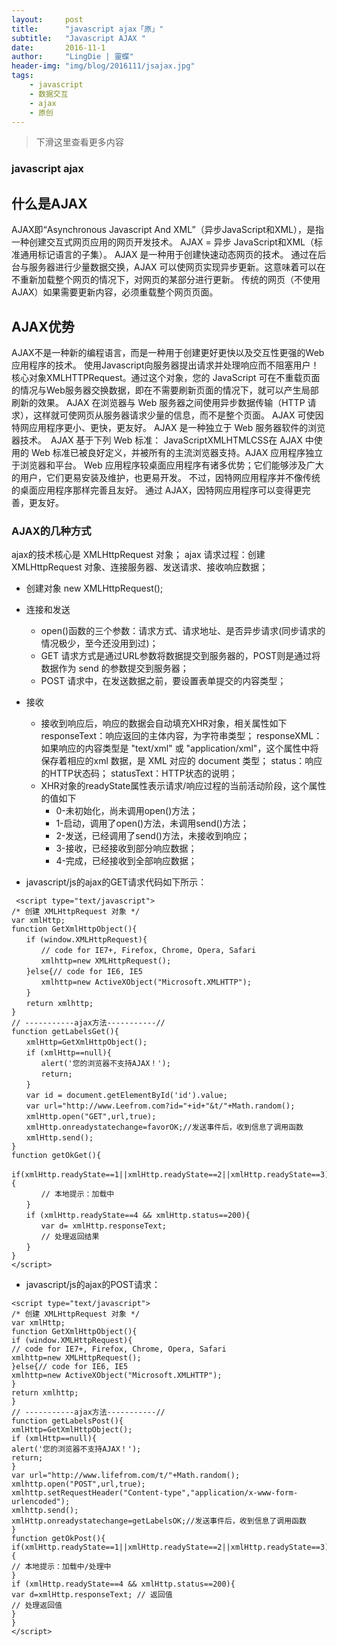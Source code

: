 ```yaml
---
layout:     post
title:      "javascript ajax「原」"
subtitle:   "Javascript AJAX "
date:       2016-11-1
author:     "LingDie | 靈蝶"
header-img: "img/blog/2016111/jsajax.jpg"
tags:
    - javascript
    - 数据交互
    - ajax
    - 原创
---
```


> 下滑这里查看更多内容

### javascript ajax

## 什么是AJAX

AJAX即“Asynchronous Javascript And XML”（异步JavaScript和XML），是指一种创建交互式网页应用的网页开发技术。
AJAX = 异步 JavaScript和XML（标准通用标记语言的子集）。
AJAX 是一种用于创建快速动态网页的技术。
通过在后台与服务器进行少量数据交换，AJAX 可以使网页实现异步更新。这意味着可以在不重新加载整个网页的情况下，对网页的某部分进行更新。
传统的网页（不使用 AJAX）如果需要更新内容，必须重载整个网页页面。

## AJAX优势

AJAX不是一种新的编程语言，而是一种用于创建更好更快以及交互性更强的Web应用程序的技术。
使用Javascript向服务器提出请求并处理响应而不阻塞用户！核心对象XMLHTTPRequest。通过这个对象，您的 JavaScript 可在不重载页面的情况与Web服务器交换数据，即在不需要刷新页面的情况下，就可以产生局部刷新的效果。
AJAX 在浏览器与 Web 服务器之间使用异步数据传输（HTTP 请求），这样就可使网页从服务器请求少量的信息，而不是整个页面。
AJAX 可使因特网应用程序更小、更快，更友好。
AJAX 是一种独立于 Web 服务器软件的浏览器技术。　AJAX 基于下列 Web 标准：
JavaScriptXMLHTMLCSS在 AJAX 中使用的 Web 标准已被良好定义，并被所有的主流浏览器支持。AJAX 应用程序独立于浏览器和平台。
Web 应用程序较桌面应用程序有诸多优势；它们能够涉及广大的用户，它们更易安装及维护，也更易开发。
不过，因特网应用程序并不像传统的桌面应用程序那样完善且友好。
通过 AJAX，因特网应用程序可以变得更完善，更友好。

### AJAX的几种方式

ajax的技术核心是 XMLHttpRequest 对象；
ajax 请求过程：创建 XMLHttpRequest 对象、连接服务器、发送请求、接收响应数据；

- 创建对象
  new XMLHttpRequest();
- 连接和发送
  - open()函数的三个参数：请求方式、请求地址、是否异步请求(同步请求的情况极少，至今还没用到过)；
  - GET 请求方式是通过URL参数将数据提交到服务器的，POST则是通过将数据作为 send 的参数提交到服务器；
  - POST 请求中，在发送数据之前，要设置表单提交的内容类型；

- 接收
  - 接收到响应后，响应的数据会自动填充XHR对象，相关属性如下
responseText：响应返回的主体内容，为字符串类型；
responseXML：如果响应的内容类型是 "text/xml" 或 "application/xml"，这个属性中将保存着相应的xml 数据，是 XML 对应的 document 类型；
status：响应的HTTP状态码；
statusText：HTTP状态的说明；
  - XHR对象的readyState属性表示请求/响应过程的当前活动阶段，这个属性的值如下
    - 0-未初始化，尚未调用open()方法；
    - 1-启动，调用了open()方法，未调用send()方法；
    - 2-发送，已经调用了send()方法，未接收到响应；
    - 3-接收，已经接收到部分响应数据；
    - 4-完成，已经接收到全部响应数据；

- javascript/js的ajax的GET请求代码如下所示：
```
 <script type="text/javascript"> 
/* 创建 XMLHttpRequest 对象 */
var xmlHttp; 
function GetXmlHttpObject(){ 
　　if (window.XMLHttpRequest){ 
　　　　// code for IE7+, Firefox, Chrome, Opera, Safari 
　　　　xmlhttp=new XMLHttpRequest(); 
　　}else{// code for IE6, IE5 
　　　　xmlhttp=new ActiveXObject("Microsoft.XMLHTTP"); 
　　} 
　　return xmlhttp; 
} 
// -----------ajax方法-----------// 
function getLabelsGet(){ 
　　xmlHttp=GetXmlHttpObject(); 
　　if (xmlHttp==null){ 
　　　　alert('您的浏览器不支持AJAX！'); 
　　　　return; 
　　} 
　　var id = document.getElementById('id').value; 
　　var url="http://www.Leefrom.com?id="+id+"&t/"+Math.random(); 
　　xmlHttp.open("GET",url,true); 
　　xmlHttp.onreadystatechange=favorOK;//发送事件后，收到信息了调用函数 
　　xmlHttp.send(); 
}
function getOkGet(){ 
　　if(xmlHttp.readyState==1||xmlHttp.readyState==2||xmlHttp.readyState==3){ 
　　　　// 本地提示：加载中 
　　} 
　　if (xmlHttp.readyState==4 && xmlHttp.status==200){ 
　　　　var d= xmlHttp.responseText; 
　　　　// 处理返回结果 
　　} 
} 
</script>
```
- javascript/js的ajax的POST请求：
```
<script type="text/javascript"> 
/* 创建 XMLHttpRequest 对象 */
var xmlHttp; 
function GetXmlHttpObject(){ 
if (window.XMLHttpRequest){ 
// code for IE7+, Firefox, Chrome, Opera, Safari 
xmlhttp=new XMLHttpRequest(); 
}else{// code for IE6, IE5 
xmlhttp=new ActiveXObject("Microsoft.XMLHTTP"); 
} 
return xmlhttp; 
} 
// -----------ajax方法-----------// 
function getLabelsPost(){ 
xmlHttp=GetXmlHttpObject(); 
if (xmlHttp==null){ 
alert('您的浏览器不支持AJAX！'); 
return; 
} 
var url="http://www.lifefrom.com/t/"+Math.random(); 
xmlhttp.open("POST",url,true); 
xmlhttp.setRequestHeader("Content-type","application/x-www-form-urlencoded"); 
xmlhttp.send(); 
xmlHttp.onreadystatechange=getLabelsOK;//发送事件后，收到信息了调用函数 
} 
function getOkPost(){ 
if(xmlHttp.readyState==1||xmlHttp.readyState==2||xmlHttp.readyState==3){ 
// 本地提示：加载中/处理中 
} 
if (xmlHttp.readyState==4 && xmlHttp.status==200){ 
var d=xmlHttp.responseText; // 返回值 
// 处理返回值 
} 
} 
</script>
```
